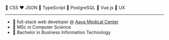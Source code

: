 
:yellow_heart: CSS :heart: JSON :purple_heart: TypeScript :blue_heart: PostgreSQL :green_heart: Vue.js :sparkling_heart: UX

---

- :office: full-stack web developer @ [Aava Medical Center](https://www.aava.fi/en)
- :school: MSc in Computer Science
- :school: Bachelor in Business Information Technology
